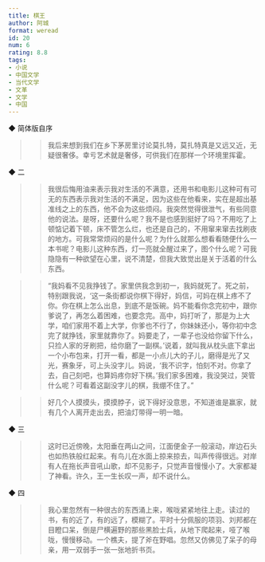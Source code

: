 ```yaml
---
title: 棋王
author: 阿城
format: weread
id: 20
num: 6
rating: 8.8
tags: 
- 小说
- 中国文学
- 当代文学
- 文革
- 文学
- 中国
---
```


◆ 简体版自序

>> 我后来想到我们在乡下茅房里讨论莫扎特，莫扎特真是又远又近，无疑很奢侈。幸亏艺术就是奢侈，可供我们在那样一个环境里挥霍。


◆ 二

>> 我很后悔用油来表示我对生活的不满意，还用书和电影儿这种可有可无的东西表示我对生活的不满足，因为这些在他看来，实在是超出基准线之上的东西，他不会为这些烦闷。我突然觉得很泄气，有些同意他的说法。是呀，还要什么呢？我不是也感到挺好了吗？不用吃了上顿惦记着下顿，床不管怎么烂，也还是自己的，不用窜来窜去找刷夜的地方。可我常常烦闷的是什么呢？为什么就那么想看看随便什么一本书呢？电影儿这种东西，灯一亮就全醒过来了，图个什么呢？可我隐隐有一种欲望在心里，说不清楚，但我大致觉出是关于活着的什么东西。

>> “我妈看不见我挣钱了。家里供我念到初一，我妈就死了。死之前，特别跟我说，‘这一条街都说你棋下得好，妈信，可妈在棋上疼不了你。你在棋上怎么出息，到底不是饭碗。妈不能看你念完初中，跟你爹说了，再怎么着困难，也要念完。高中，妈打听了，那是为上大学，咱们家用不着上大学，你爹也不行了，你妹妹还小，等你初中念完了就挣钱，家里就靠你了。妈要走了，一辈子也没给你留下什么，只捡人家的牙刷把，给你磨了一副棋。’说着，就叫我从枕头底下拿出一个小布包来，打开一看，都是一小点儿大的子儿，磨得是光了又光，赛象牙，可上头没字儿。妈说，‘我不识字，怕刻不对。你拿了去，自己刻吧，也算妈疼你好下棋。’我们家多困难，我没哭过，哭管什么呢？可看着这副没字儿的棋，我绷不住了。”

>> 好几个人摸摸头，摸摸脖子，说下得好没意思，不知道谁是赢家，就有几个人离开走出去，把油灯带得一明一暗。


◆ 三

>> 这时已近傍晚，太阳垂在两山之间，江面便金子一般滚动，岸边石头也如热铁般红起来。有鸟儿在水面上掠来掠去，叫声传得很远。对岸有人在拖长声音吼山歌，却不见影子，只觉声音慢慢小了。大家都凝了神看。许久，王一生长叹一声，却不说什么。


◆ 四

>> 我心里忽然有一种很古的东西涌上来，喉咙紧紧地往上走。读过的书，有的近了，有的远了，模糊了。平时十分佩服的项羽、刘邦都在目瞪口呆，倒是尸横遍野的那些黑脸士兵，从地下爬起来，哑了喉咙，慢慢移动。一个樵夫，提了斧在野唱。忽然又仿佛见了呆子的母亲，用一双弱手一张一张地折书页。

